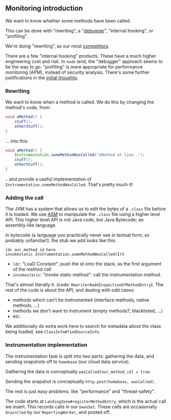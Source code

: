 ## Monitoring introduction

We want to know whether some methods have been called.

This can be done with "rewriting", a "[debugger](debugger.md)", 
"internal hooking", or "profiling".

We're doing "rewriting", as our most [competitors](competitors.md).

There are a few "internal hooking" products. These have a much higher
engineering cost and risk. In `node` land, the "debugger" approach seems to
be the way to go. "profiling" is more appropriate for performance monitoring
(APM), instead of security analysis. There's some further justifications in
the [initial thoughts](initial-thoughts.md).


### Rewriting

We want to know when a method is called. We do this by changing the
method's code, from:

```java
void aMethod() {
    stuff();
    otherStuff();
}
```

... into this:

```java
void aMethod() {
    Instrumentation.someMethodWasCalled("aMethod at line..");
    stuff();
    otherStuff();
}
```

.. and provide a useful implementation of `Instrumentation.someMethodWasCalled`.
That's pretty much it!


### Adding the call

The JVM has a system that allows us to edit the bytes of a `.class` file
before it is loaded. We use [ASM](https://asm.ow2.io/) to manipulate the
`.class` file using a higher level API. This higher level API is not Java
code, but Java Bytecode; an assembly-like language.

In bytecode (a language you practically never see in textual form, so
probably unfamiliar!), the stub we add looks like this:

```
ldc our_method_id_here
invokestatic Instrumentation.someMethodWasCalled(I)V
```

 * `ldc`: "LoaD Constant": push the id onto the stack, as the first
    argument of the method call
 * `invokestatic`: "invoke static method": call the instrumentation
    method.

That's almost literally it. (code: `Rewriter#addInspectionOfMethodEntry`).
The rest of the code is about the API, and dealing with odd cases:

 * methods which can't be instrumented (interface methods, native methods, ...)
 * methods we don't want to instrument (empty methods?, blacklisted, ...)
 * etc.

We additionally do extra work here to search for metadata about the
class being loaded, see `ClassInfo#findSourceInfo`.

### Instrumentation implementation

The instrumentation task is split into two parts: gathering the data,
and sending snapshots off to `homebase` (our cloud data service).

Gathering the data is conceptually `wasCalled[our_method_id] = true`.

Sending the snapshot is conceptually `http.post(homebase, wasCalled)`.

The rest is just easy problems, like "performance" and "thread-safety".

The code starts at `LandingZone#registerMethodEntry`, which is the
actual call we insert. This records calls in our `SeenSet`. These calls
are occasionally `drain()ed` by our `ReportingWorker`, and posted off.
